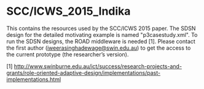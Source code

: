 SCC/ICWS_2015_Indika
=================

This contains the resources used by the SCC/ICWS 2015 paper. The SDSN design for the detailed motivating example is named "p3casestudy.xml".
To run the SDSN designs, the ROAD middleware is needed [1]. Please contact the first author (iweerasinghadewage@swin.edu.au) to get the access to the current prototype (the researcher’s version). 

[1] http://www.swinburne.edu.au/ict/success/research-projects-and-grants/role-oriented-adaptive-design/implementations/past-implementations.html

